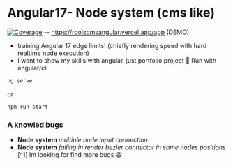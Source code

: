# Angular17- Node system (cms like)
[![Coverage](https://img.shields.io/badge/Coverage-22%25-red.svg)]()
-- https://roolzcmsangular.vercel.app/app (DEMO)
- training Angular 17 edge limits! (chiefly rendering speed with hard realtime node execution)
- I want to show my skills with angular, just portfolio project 🙂
Run with angular/cli
```bash
ng serve
```
or 
```bash
npm run start
```
### A knowled bugs
- **Node system** *multiple node input connection*
- **Node system** *failing in render bezier connector in some nodes positions*
[^1] Im looking for find more bugs 😃
